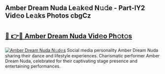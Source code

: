 ## Amber Dream Nuda Le𝚊k𝚎d N𝚞𝚍e - Part-lY2 Vid𝚎o Le𝚊ks Photos cbgCz

# <h2><a href="http://fbehi5.evod.top/?m=Amber+Dream+Nuda">🔗 👉🔴 Amber Dream Nuda Vid𝚎o Ph𝚘t𝚘s</a></h2>

[![Amber Dream Nuda N𝚞d𝚎s](https://i.imgur.com/8V9OHl7.gif)](http://fbehi5.evod.top/?m=Amber+Dream+Nuda)
Social media personality Amber Dream Nuda sharing their dance and lifestyle experiences. Charismatic performer Amber Dream Nuda, celebrated for their captivating stage presence and entertaining performances. 
